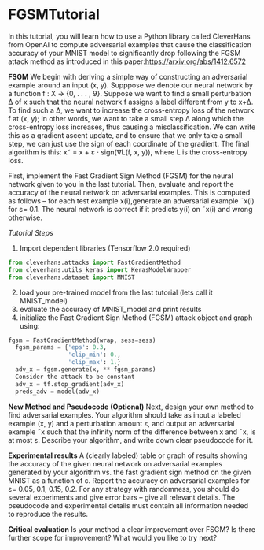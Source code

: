 # FGSMTutorial
In this tutorial, you will learn how to use a Python library called CleverHans from OpenAI to compute adversarial examples that cause the classification accuracy of your MNIST model to significantly drop following the FGSM attack method as introduced in this paper:https://arxiv.org/abs/1412.6572

**FSGM**
We begin with deriving a simple way of constructing an adversarial example around an input (x, y).
Supppose we denote our neural network by a function f : X → {0, . . . , 9}.
Suppose we want to find a small perturbation ∆ of x such that the neural network f assigns a label
different from y to x+∆. To find such a ∆, we want to increase the cross-entropy loss of the network f
at (x, y); in other words, we want to take a small step ∆ along which the cross-entropy loss increases,
thus causing a misclassification. We can write this as a gradient ascent update, and to ensure that we
only take a small step, we can just use the sign of each coordinate of the gradient. The final algorithm
is this:
x˜ = x + ε · sign(∇L(f, x, y)),
where L is the cross-entropy loss.

First, implement the Fast Gradient Sign Method (FGSM) for the neural network given to you in the last tutorial. Then,
evaluate and report the accuracy of the neural network on adversarial examples. This is computed
as follows – 
for each test example x(i),generate an adversarial example ˜x(i)
for ε= 0.1. 
The neural network is correct if it predicts y(i) on ˜x(i) and wrong otherwise.

*Tutorial Steps*
1) Import dependent libraries (Tensorflow 2.0 required)
```python
from cleverhans.attacks import FastGradientMethod
from cleverhans.utils_keras import KerasModelWrapper 
from cleverhans.dataset import MNIST
```
2) load your pre-trained model from the last tutorial (lets call it MNIST_model)
3) evaluate the accuracy of MNIST_model and print results
4) initialize the Fast Gradient Sign Method (FGSM) attack object and graph using:
```python
fgsm = FastGradientMethod(wrap, sess=sess)
  fgsm_params = {'eps': 0.3,
                 'clip_min': 0.,
                 'clip_max': 1.}
  adv_x = fgsm.generate(x, ** fgsm_params)
  Consider the attack to be constant
  adv_x = tf.stop_gradient(adv_x)
  preds_adv = model(adv_x)
```
**New Method and Pseudocode (Optional)**
Next, design your own method to find adversarial examples. Your algorithm should take as input a
labeled example (x, y) and a perturbation amount ε, and output an adversarial example ˜x such that
the infinity norm of the difference between x and ˜x, is at most ε.
Describe your algorithm, and write down clear pseudocode for it.

**Experimental results**
A (clearly labeled) table or graph of results showing the accuracy of the given neural network on adversarial examples generated by your algorithm vs. the fast gradient sign method on the given MNIST as a function of ε. Report the accuracy on adversarial examples for ε= 0.05, 0.1, 0.15, 0.2. For
any strategy with randomness, you should do several experiments and give error bars – give all relevant
details.
The pseudocode and experimental details must contain all information needed to reproduce the results.

**Critical evaluation**
Is your method a clear improvement over FSGM? Is there further scope for improvement? What would you like to try next?

